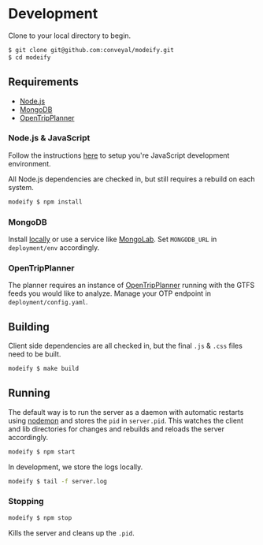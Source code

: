 # Development

Clone to your local directory to begin.

```bash
$ git clone git@github.com:conveyal/modeify.git
$ cd modeify
```

## Requirements

* [Node.js](https://nodejs.org/)
* [MongoDB](https://www.mongodb.org/)
* [OpenTripPlanner](http://www.opentripplanner.org/)

### Node.js & JavaScript

Follow the instructions [here](https://github.com/conveyal/javascript) to setup you're JavaScript development environment.

All Node.js dependencies are checked in, but still requires a rebuild on each system.

```bash
modeify $ npm install
```

### MongoDB

Install [locally](http://www.mongodb.org/downloads) or use a service like [MongoLab](https://mongolab.com/welcome/). Set `MONGODB_URL` in `deployment/env` accordingly.

### OpenTripPlanner

The planner requires an instance of [OpenTripPlanner](http://opentripplanner.com) running with the GTFS feeds you would like to analyze. Manage your OTP endpoint in `deployment/config.yaml`.

## Building

Client side dependencies are all checked in, but the final `.js` & `.css` files need to be built.

```bash
modeify $ make build
```

## Running

The default way is to run the server as a daemon with automatic restarts using [nodemon](http://nodemon.io/) and stores the `pid` in `server.pid`. This watches the client and lib directories for changes and rebuilds and reloads the server accordingly.

```bash
modeify $ npm start
```

In development, we store the logs locally.

```bash
modeify $ tail -f server.log
```

### Stopping

```bash
modeify $ npm stop
```

Kills the server and cleans up the `.pid`.
